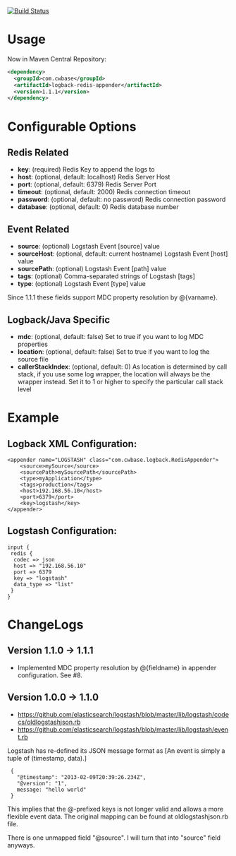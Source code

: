 
[![Build Status](https://travis-ci.org/kmtong/logback-redis-appender.png?branch=master)](https://travis-ci.org/kmtong/logback-redis-appender)

# Usage

Now in Maven Central Repository:

```xml
<dependency>
  <groupId>com.cwbase</groupId>
  <artifactId>logback-redis-appender</artifactId>
  <version>1.1.1</version>
</dependency>
```

# Configurable Options

## Redis Related

* **key**: (required) Redis Key to append the logs to
* **host**: (optional, default: localhost) Redis Server Host 
* **port**: (optional, default: 6379) Redis Server Port 
* **timeout**: (optional, default: 2000) Redis connection timeout 
* **password**: (optional, default: no password) Redis connection password 
* **database**: (optional, default: 0) Redis database number 

## Event Related

* **source**: (optional) Logstash Event [source] value
* **sourceHost**: (optional, default: current hostname) Logstash Event [host] value 
* **sourcePath**: (optional) Logstash Event [path] value
* **tags**: (optional) Comma-separated strings of Logstash [tags]
* **type**: (optional) Logstash Event [type] value

Since 1.1.1 these fields support MDC property resolution by @{varname}.

## Logback/Java Specific

* **mdc**: (optional, default: false) Set to true if you want to log MDC properties 
* **location**: (optional, default: false) Set to true if you want to log the source file 
* **callerStackIndex**: (optional, default: 0) As location is determined by call stack, if you use some
  log wrapper, the location will always be the wrapper instead. 
  Set it to 1 or higher to specify the particular call stack level 


# Example

## Logback XML Configuration:

    <appender name="LOGSTASH" class="com.cwbase.logback.RedisAppender">
        <source>mySource</source>
        <sourcePath>mySourcePath</sourcePath>
        <type>myApplication</type>
        <tags>production</tags>
        <host>192.168.56.10</host>
        <port>6379</port>
        <key>logstash</key>
    </appender>

## Logstash Configuration:

    input {
     redis {
      codec => json
      host => "192.168.56.10"
      port => 6379
      key => "logstash"
      data_type => "list"
     }
    }


# ChangeLogs

## Version 1.1.0 -> 1.1.1

* Implemented MDC property resolution by @{fieldname} in appender configuration.  See #8.

## Version 1.0.0 -> 1.1.0

* https://github.com/elasticsearch/logstash/blob/master/lib/logstash/codecs/oldlogstashjson.rb
* https://github.com/elasticsearch/logstash/blob/master/lib/logstash/event.rb

Logstash has re-defined its JSON message format as
[An event is simply a tuple of (timestamp, data).] 

     {
       "@timestamp": "2013-02-09T20:39:26.234Z",
       "@version": "1",
       message: "hello world"
     }

This implies that the @-prefixed keys is not longer valid and allows a more flexible event data.
The original mapping can be found at oldlogstashjson.rb file.

There is one unmapped field "@source".  I will turn that into "source" field anyways.


